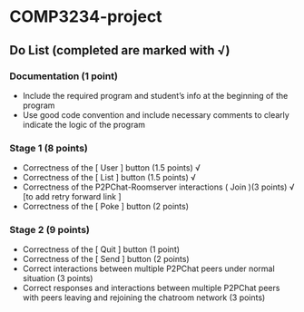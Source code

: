 # COMP3234-project
## Do List (completed are marked with √)
### Documentation (1 point)
- Include the required program and student’s info at the beginning of the program
-  Use good code convention and include necessary comments to clearly indicate
the logic of the program

### Stage 1 (8 points)
- Correctness of the [ User ] button (1.5 points) √
- Correctness of the [ List ] button (1.5 points) √
- Correctness of the P2PChat-Roomserver interactions ( Join )(3 points) √ [to add retry forward link ]
- Correctness of the [ Poke ] button (2 points)

### Stage 2 (9 points)
- Correctness of the [ Quit ] button (1 point)
- Correctness of the [ Send ] button (2 points)
- Correct interactions between multiple P2PChat peers under normal situation (3 points)
- Correct responses and interactions between multiple P2PChat peers with peers leaving and
rejoining the chatroom network (3 points)
